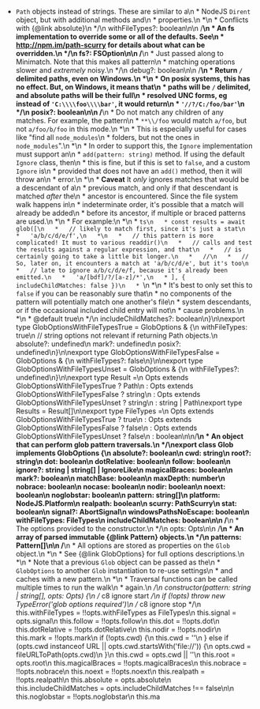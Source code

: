  * `Path` objects instead of strings. These are similar to a\n   * NodeJS `Dirent` object, but with additional methods and\n   * properties.\n   *\n   * Conflicts with {@link absolute}\n   */\n  withFileTypes?: boolean\n\n  /**\n   * An fs implementation to override some or all of the defaults.  See\n   * http://npm.im/path-scurry for details about what can be overridden.\n   */\n  fs?: FSOption\n\n  /**\n   * Just passed along to Minimatch.  Note that this makes all pattern\n   * matching operations slower and *extremely* noisy.\n   */\n  debug?: boolean\n\n  /**\n   * Return `/` delimited paths, even on Windows.\n   *\n   * On posix systems, this has no effect.  But, on Windows, it means that\n   * paths will be `/` delimited, and absolute paths will be their full\n   * resolved UNC forms, eg instead of `'C:\\\\foo\\\\bar'`, it would return\n   * `'//?/C:/foo/bar'`\n   */\n  posix?: boolean\n\n  /**\n   * Do not match any children of any matches. For example, the pattern\n   * `**\\/foo` would match `a/foo`, but not `a/foo/b/foo` in this mode.\n   *\n   * This is especially useful for cases like \"find all `node_modules`\n   * folders, but not the ones in `node_modules`\".\n   *\n   * In order to support this, the `Ignore` implementation must support an\n   * `add(pattern: string)` method. If using the default `Ignore` class, then\n   * this is fine, but if this is set to `false`, and a custom `Ignore` is\n   * provided that does not have an `add()` method, then it will throw an\n   * error.\n   *\n   * **Caveat** It *only* ignores matches that would be a descendant of a\n   * previous match, and only if that descendant is matched *after* the\n   * ancestor is encountered. Since the file system walk happens in\n   * indeterminate order, it's possible that a match will already be added\n   * before its ancestor, if multiple or braced patterns are used.\n   *\n   * For example:\n   *\n   * ```ts\n   * const results = await glob([\n   *   // likely to match first, since it's just a stat\n   *   'a/b/c/d/e/f',\n   *\n   *   // this pattern is more complicated! It must to various readdir()\n   *   // calls and test the results against a regular expression, and that\n   *   // is certainly going to take a little bit longer.\n   *   //\n   *   // So, later on, it encounters a match at 'a/b/c/d/e', but it's too\n   *   // late to ignore a/b/c/d/e/f, because it's already been emitted.\n   *   'a/[bdf]/?/[a-z]/*',\n   * ], { includeChildMatches: false })\n   * ```\n   *\n   * It's best to only set this to `false` if you can be reasonably sure that\n   * no components of the pattern will potentially match one another's file\n   * system descendants, or if the occasional included child entry will not\n   * cause problems.\n   *\n   * @default true\n   */\n  includeChildMatches?: boolean\n}\n\nexport type GlobOptionsWithFileTypesTrue = GlobOptions & {\n  withFileTypes: true\n  // string options not relevant if returning Path objects.\n  absolute?: undefined\n  mark?: undefined\n  posix?: undefined\n}\n\nexport type GlobOptionsWithFileTypesFalse = GlobOptions & {\n  withFileTypes?: false\n}\n\nexport type GlobOptionsWithFileTypesUnset = GlobOptions & {\n  withFileTypes?: undefined\n}\n\nexport type Result<Opts> =\n  Opts extends GlobOptionsWithFileTypesTrue ? Path\n  : Opts extends GlobOptionsWithFileTypesFalse ? string\n  : Opts extends GlobOptionsWithFileTypesUnset ? string\n  : string | Path\nexport type Results<Opts> = Result<Opts>[]\n\nexport type FileTypes<Opts> =\n  Opts extends GlobOptionsWithFileTypesTrue ? true\n  : Opts extends GlobOptionsWithFileTypesFalse ? false\n  : Opts extends GlobOptionsWithFileTypesUnset ? false\n  : boolean\n\n/**\n * An object that can perform glob pattern traversals.\n */\nexport class Glob<Opts extends GlobOptions> implements GlobOptions {\n  absolute?: boolean\n  cwd: string\n  root?: string\n  dot: boolean\n  dotRelative: boolean\n  follow: boolean\n  ignore?: string | string[] | IgnoreLike\n  magicalBraces: boolean\n  mark?: boolean\n  matchBase: boolean\n  maxDepth: number\n  nobrace: boolean\n  nocase: boolean\n  nodir: boolean\n  noext: boolean\n  noglobstar: boolean\n  pattern: string[]\n  platform: NodeJS.Platform\n  realpath: boolean\n  scurry: PathScurry\n  stat: boolean\n  signal?: AbortSignal\n  windowsPathsNoEscape: boolean\n  withFileTypes: FileTypes<Opts>\n  includeChildMatches: boolean\n\n  /**\n   * The options provided to the constructor.\n   */\n  opts: Opts\n\n  /**\n   * An array of parsed immutable {@link Pattern} objects.\n   */\n  patterns: Pattern[]\n\n  /**\n   * All options are stored as properties on the `Glob` object.\n   *\n   * See {@link GlobOptions} for full options descriptions.\n   *\n   * Note that a previous `Glob` object can be passed as the\n   * `GlobOptions` to another `Glob` instantiation to re-use settings\n   * and caches with a new pattern.\n   *\n   * Traversal functions can be called multiple times to run the walk\n   * again.\n   */\n  constructor(pattern: string | string[], opts: Opts) {\n    /* c8 ignore start */\n    if (!opts) throw new TypeError('glob options required')\n    /* c8 ignore stop */\n    this.withFileTypes = !!opts.withFileTypes as FileTypes<Opts>\n    this.signal = opts.signal\n    this.follow = !!opts.follow\n    this.dot = !!opts.dot\n    this.dotRelative = !!opts.dotRelative\n    this.nodir = !!opts.nodir\n    this.mark = !!opts.mark\n    if (!opts.cwd) {\n      this.cwd = ''\n    } else if (opts.cwd instanceof URL || opts.cwd.startsWith('file://')) {\n      opts.cwd = fileURLToPath(opts.cwd)\n    }\n    this.cwd = opts.cwd || ''\n    this.root = opts.root\n    this.magicalBraces = !!opts.magicalBraces\n    this.nobrace = !!opts.nobrace\n    this.noext = !!opts.noext\n    this.realpath = !!opts.realpath\n    this.absolute = opts.absolute\n    this.includeChildMatches = opts.includeChildMatches !== false\n\n    this.noglobstar = !!opts.noglobstar\n    this.ma